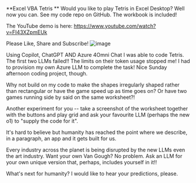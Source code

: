 **Excel VBA Tetris
**
Would you like to play Tetris in Excel Desktop? Well now you can. See my code repo on GitHub. The workbook is included!  



The YouTube demo is here: https://www.youtube.com/watch?v=FI43XZpmEUk

Please Like, Share and Subscribe! 
![image](https://github.com/user-attachments/assets/40a82b29-c765-4b99-836d-d2f98c75e7cc)



Using Copilot, ChatGPT AND Azure 4Omni Chat I was able to code Tetris. The first two LLMs failed!! The limits on their token usage stopped me! I had to provision my own Azure LLM to complete the task! Nice Sunday afternoon coding project, though.

Why not build on my code to make the shapes irregularly shaped rather than rectangular or have the game speed up as time goes on? Or have two games running side by said on the same worksheet?!

Another experiment for you -- take a screenshot of the worksheet together with the buttons and play grid and ask your favourite LLM (perhaps the new o1) to "supply the code for it".  

It's hard to believe but humanity has reached the point where we describe, in a paragraph, an app and it gets built for us. 

Every industry across the planet is being disrupted by the new LLMs even the art industry. Want your own Van Gough? No problem. Ask an LLM for your own unique version that, perhaps, includes yourself in it!! 

What's next for humanity? I would like to hear your predictions, please. 
